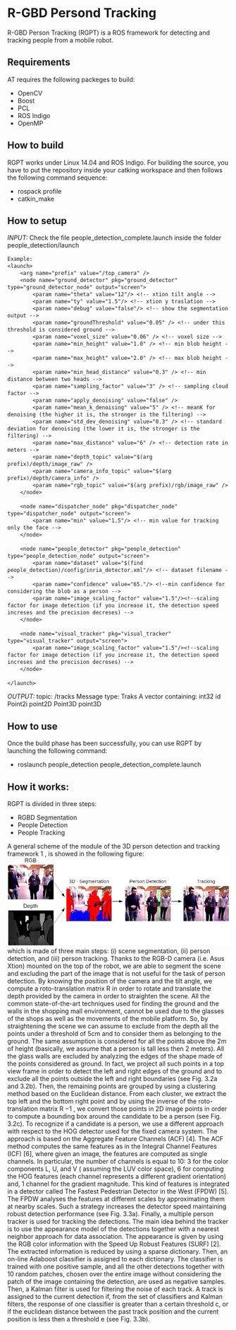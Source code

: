 # R-GBD Persond Tracking
R-GBD Person Tracking (RGPT) is a ROS framework for detecting and tracking people from a mobile robot.

## Requirements

AT requires the following packeges to build:

* OpenCV 
* Boost
* PCL
* ROS Indigo
* OpenMP

## How to build
RGPT works under Linux 14.04 and ROS Indigo. For building the source, you
have to put the repository inside your catking workspace and then
follows the following command sequence:

* rospack profile
* catkin_make

## How to setup

_INPUT:_
	Check the file people_detection_complete.launch inside the folder
	people_detection/launch
	
	Example:
	<launch>
		<arg name="prefix" value="/top_camera" />
		<node name="ground_detector" pkg="ground_detector" type="ground_detector_node" output="screen">
			<param name="theta" value="12"/> <!-- xtion tilt angle -->
			<param name="ty" value="1.5"/> <!-- xtion y traslation -->
			<param name="debug" value="false"/> <!-- show the segmentation output -->
			<param name="groundThreshold" value="0.05" /> <!-- under this threshold is considered ground --> 
			<param name="voxel_size" value="0.06" /> <!-- voxel size -->
			<param name="min_height" value="1.0" /> <!-- min blob height -->
			<param name="max_height" value="2.0" /> <!-- max blob height -->
			<param name="min_head_distance" value="0.3" /> <!-- min distance between two heads -->
			<param name="sampling_factor" value="3" /> <!-- sampling cloud factor -->
			<param name="apply_denoising" value="false" /> 
			<param name="mean_k_denoising" value="5" /> <!-- meanK for denoising (the higher it is, the stronger is the filtering) -->
			<param name="std_dev_denoising" value="0.3" /> <!-- standard deviation for denoising (the lower it is, the stronger is the filtering) -->
			<param name="max_distance" value="6" /> <!-- detection rate in meters -->
			<param name="depth_topic" value="$(arg prefix)/depth/image_raw" />
			<param name="camera_info_topic" value="$(arg prefix)/depth/camera_info" />
			<param name="rgb_topic" value="$(arg prefix)/rgb/image_raw" />			
		</node>
		
		<node name="dispatcher_node" pkg="dispatcher_node" type="dispatcher_node" output="screen">
			<param name="min" value="1.5"/> <!-- min value for tracking only the face -->
		</node>
		
		<node name="people_detector" pkg="people_detection" type="people_detection_node" output="screen">
			<param name="dataset" value="$(find people_detection)/config/inria_detector.xml"/> <!-- dataset filename -->
			<param name="confidence" value="65."/> <!--min confidence for considering the blob as a person -->
			<param name="image_scaling_factor" value="1.5"/><!--scaling factor for image detection (if you increase it, the detection speed increses and the precision decreses) -->
		</node>
		
		<node name="visual_tracker" pkg="visual_tracker" type="visual_tracker" output="screen">
			<param name="image_scaling_factor" value="1.5"/><!--scaling factor for image detection (if you increase it, the detection speed increses and the precision decreses) -->
		</node>
		
	</launch>
	
_OUTPUT:_
	topic: /tracks
	Message type: Traks
		A vector containing:
			int32 id
			Point2i point2D
			Point3D point3D	
			
			
			
## How to use
Once the build phase has been successfully, you can use RGPT by launching the following command:

* roslaunch people_detection people_detection_complete.launch

## How it works:

RGPT is divided in three steps:

* RGBD Segmentation
* People Detection
* People Tracking

A general scheme of the module of the 3D person detection and tracking framework 1 , is showed in the following 
figure:
![Alt text](images/scheme.png "The 3D Person Detection and Tracking module is based on 3 main steps: 1. 3D Segmen-tation, 2. Person Detection, and 3. Tracking.")
which is made of three main steps: (i) scene segmentation, (ii) person detection, and (iii) person
tracking. Thanks to the RGB-D camera (i.e. Asus Xtion) mounted on the top of the robot, we are
able to segment the scene and excluding the part of the image that is not useful for the task of person
detection. By knowing the position of the camera and the tilt angle, we compute a roto-translation
matrix R in order to rotate and translate the depth provided by the camera in order to straighten the
scene. All the common state-of-the-art techniques used for finding the ground and the walls in the
shopping mall environment, cannot be used due to the glasses of the shops as well as the movements
of the mobile platform. So, by straightening the scene we can assume to exclude from the depth all
the points under a threshold of 5cm and to consider them as belonging to the ground.
The same assumption is considered for all the points above the 2m of height (basically, we assume
that a person is tall less then 2 meters). All the glass walls are excluded by analyzing the edges of
the shape made of the points considered as ground. In fact, we project all such points in a top view
frame in order to detect the left and right edges of the ground and to exclude all the points outside the
left and right boundaries (see Fig. 3.2a and 3.2b). Then, the remaining points are grouped by using
a clustering method based on the Euclidean distance. From each cluster, we extract the top left and
the bottom right point and by using the inverse of the roto-translation matrix R −1 , we convert those
points in 2D image points in order to compute a bounding box around the candidate to be a person
(see Fig. 3.2c).
To recognize if a candidate is a person, we use a different approach with respect to the HOG
detector used for the fixed camera system. The approach is based on the Aggregate Feature Channels
(ACF) [4]. The ACF method computes the same features as in the Integral Channel Features (ICF)
[6], where given an image, the features are computed as single channels. In particular, the number of
channels is equal to 10: 3 for the color components L, U, and V ( assuming the LUV color space),
6 for computing the HOG features (each channel represents a different gradient orientation) and, 1
channel for the gradient magnitude. This kind of features is integrated in a detector called The Fastest
Pedestrian Detector in the West (FPDW) [5]. The FPDW analyses the features at different scales by
approximating them at nearby scales. Such a strategy increases the detector speed maintaining robust
detection performance (see Fig. 3.3a).
Finally, a multiple person tracker is used for tracking the detections. The main idea behind the
tracker is to use the appearance model of the detections together with a nearest neighbor approach
for data association. The appearance is given by using the RGB color information with the Speed Up
Robust Features (SURF) [2]. The extracted information is reduced by using a sparse dictionary. Then,
an on-line Adaboost classifier is assigned to each dictionary. The classifier is trained with one positive
sample, and all the other detections together with 10 random patches, chosen over the entire image
without considering the patch of the image containing the detection, are used as negative samples.
Then, a Kalman filter is used for filtering the noise of each track. A track is assigned to the current
detection if, from the set of classifiers and Kalman filters, the response of one classifier is greater than
a certain threshold c, or if the euclidean distance between the past track position and the current
position is less then a threshold e (see Fig. 3.3b).
